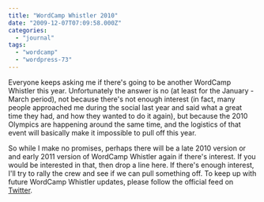 ```yaml
---
title: "WordCamp Whistler 2010"
date: "2009-12-07T07:09:58.000Z"
categories: 
  - "journal"
tags: 
  - "wordcamp"
  - "wordpress-73"
---
```


Everyone keeps asking me if there's going to be another WordCamp Whistler this year. Unfortunately the answer is no (at least for the January - March period), not because there's not enough interest (in fact, many people approached me during the social last year and said what a great time they had, and how they wanted to do it again), but because the 2010 Olympics are happening around the same time, and the logistics of that event will basically make it impossible to pull off this year.

So while I make no promises, perhaps there will be a late 2010 version or and early 2011 version of WordCamp Whistler again if there's interest. If you would be interested in that, then drop a line here. If there's enough interest, I'll try to rally the crew and see if we can pull something off. To keep up with future WordCamp Whistler updates, please follow the official feed on [Twitter](http://twitter.com/WCWhistler).
